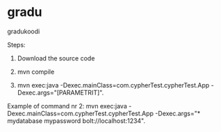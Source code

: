 # gradu
gradukoodi

Steps:

1. Download the source code

2. mvn compile

3. mvn exec:java -Dexec.mainClass=com.cypherTest.cypherTest.App -Dexec.args="[PARAMETRIT]".

Example of command nr 2: mvn exec:java -Dexec.mainClass=com.cypherTest.cypherTest.App -Dexec.args="* mydatabase mypassword bolt://localhost:1234".
